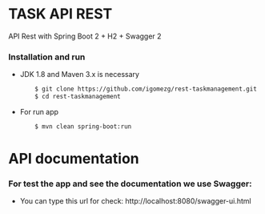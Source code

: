 # TASK API REST
API Rest with Spring Boot 2 + H2 + Swagger 2

### Installation and run
 - JDK 1.8 and Maven 3.x is necessary
    ```sh
        $ git clone https://github.com/igomezg/rest-taskmanagement.git
        $ cd rest-taskmanagement
    ``` 
  - For run app
    ```sh  
        $ mvn clean spring-boot:run
    ```
# API documentation
  ### For test the app and see the documentation we use Swagger:
  - You can type this url for check:
        http://localhost:8080/swagger-ui.html
